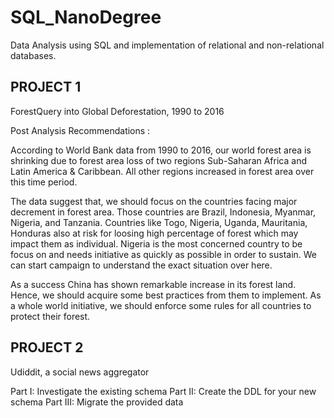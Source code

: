 # SQL_NanoDegree
Data Analysis using SQL and implementation of relational and non-relational databases.

PROJECT 1
---------
ForestQuery into Global Deforestation, 1990 to 2016


Post Analysis Recommendations : 

According to World Bank data from 1990 to 2016, our world forest area is shrinking due to forest area loss of two regions Sub-Saharan Africa and Latin America & Caribbean. All other regions increased in forest area over this time period.
	
The data suggest that, we should focus on the countries facing major decrement in forest area. Those countries are Brazil, Indonesia, Myanmar, Nigeria, and Tanzania. Countries like Togo, Nigeria, Uganda, Mauritania, Honduras also at risk for loosing high percentage of forest which may impact them as individual. Nigeria is the most concerned country to be focus on and needs initiative as quickly as possible in order to sustain. We can start campaign to understand the exact situation over here. 

As a success China has shown remarkable increase in its forest land. Hence, we should acquire some best practices from them to implement. As a whole world initiative, we should enforce some rules for all countries to protect their forest.



PROJECT 2 
---------
Udiddit, a social news aggregator

Part I: Investigate the existing schema
Part II: Create the DDL for your new schema
Part III: Migrate the provided data



